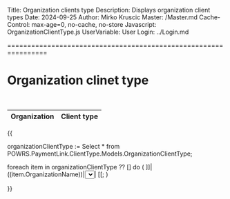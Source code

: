 Title: Organization clients type
Description: Displays organization client types
Date: 2024-09-25
Author: Mirko Kruscic
Master: /Master.md
Cache-Control: max-age=0, no-cache, no-store
Javascript: OrganizationClientType.js
UserVariable: User
Login: ../Login.md

================================================================

Organization clinet type
========================================

<br />

| Organization | Client type |
|:-------------|:------------|
{{

organizationClientType := Select * from POWRS.PaymentLink.ClientType.Models.OrganizationClientType;

foreach item in organizationClientType ?? [] do
(
]]|((item.OrganizationName))|<select data-id="((item.ObjectId))" data-prev="((State:=item.OrgClientType.ToString()))" onchange="StateChanged(this)"><option value="Small"((State=Small?" selected":""))>Small</option><option value="Medium"((State=Medium?" selected":""))>Medium</option><option value="Large"((State=Large?" selected":""))>Large</option></select>|
[[;
)

}}
